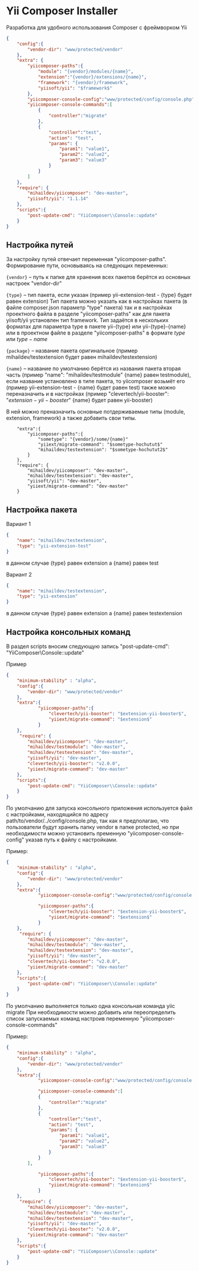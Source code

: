 Yii Composer Installer
=============================

Разработка для удобного использования Composer с фреймворком Yii
```json
{
    "config":{
        "vendor-dir": "www/protected/vendor"
    },
    "extra": {
        "yiicomposer-paths":{
            "module": "{vendor}/modules/{name}",
            "extension":"{vendor}/extensions/{name}",
            "framework": "{vendor}/framework",
            "yiisoft/yii": "$framework$"
        },
        "yiicomposer-console-config":"www/protected/config/console.php",
        "yiicomposer-console-commands":[
            {
                "controller":"migrate"
            },
            {
                "controller":"test",
                "action": "test",
                "params": {
                    "param1": "value1",
                    "param2": "value2",
                    "param3": "value3"
                }
            }
        ]
    },
    "require": {
        "mihaildev/yiicomposer": "dev-master",
        "yiisoft/yii": "1.1.14"
    },
    "scripts":{
        "post-update-cmd": "YiiComposer\\Console::update"
    }
}
```

Настройка путей
------------

За настройку путей отвечает переменная "yiicomposer-paths".
Формирование пути, основываясь на следующих переменных:

`{vendor}` – путь к папке для хранения всех пакетов берётся из основных настроек "vendor-dir"

`{type}` – тип пакета, если указан (пример yii-extension-test - {type} будет равен extension)
 Тип пакета можно указать как в настройках пакета (в файле composer.json параметр "type" пакета) так и в настройках проектного файла в разделе "yiicomposer-paths" как для пакета yiisoft/yii установлен тип framework. Тип задаётся в нескольких форматах для параметра type в пакете yii-{type} или yii-{type}-{name} или в проектном файле в разделе "yiicomposer-paths" в формате ${type}$ или ${type}-{name}$

`{package}` – название пакета оригинальное (пример mihaildev/testextension будет равен mihaildev/testextension)

`{name}` – название по умолчанию берётся из названия пакета вторая часть (пример "name": "mihaildev/testmodule" {name} равен testmodule), если название установлено в типе пакета, то yiicomposer возьмёт его (пример yii-extension-test - {name} будет равен test) также можно переназначить и в настройках (пример "clevertech/yii-booster": "$extension-yii-booster$" {name} будет равен yii-booster)


В ней можно преназначить основные потдерживаемые типы (module, extension, framework) а также добавить свои типы.

        "extra":{
            "yiicomposer-paths":{
                "sometype": "{vendor}/some/{name}"
                "yiiext/migrate-command": "$sometype-hochutut$"
                "mihaildev/testextension": "$sometype-hochutut2$"
            }
        },
        "require": {
            "mihaildev/yiicomposer": "dev-master",
            "mihaildev/testextension": "dev-master",
            "yiisoft/yii": "dev-master",
            "yiiext/migrate-command": "dev-master"
        }


Настройка пакета
------------

Вариант 1
```json
{
    "name": "mihaildev/testextension",
    "type": "yii-extension-test"
}
```

в данном случае {type} равен extension а {name} равен test

Вариант 2
```json
{
    "name": "mihaildev/testextension",
    "type": "yii-extension"
}
```

в данном случае {type} равен extension а {name} равен testextension

Настройка консольных команд
------------

В раздел scripts вносим следующую запись
"post-update-cmd": "YiiComposer\\Console::update"

Пример
```json
{
    "minimum-stability" : "alpha",
    "config":{
        "vendor-dir": "www/protected/vendor"
    },
	"extra":{
			"yiicomposer-paths":{
				"clevertech/yii-booster": "$extension-yii-booster$",
				"yiiext/migrate-command": "$extension$"
			}
	},
     "require": {
        "mihaildev/yiicomposer": "dev-master",
		"mihaildev/testmodule": "dev-master",
		"mihaildev/testextension": "dev-master",
		"yiisoft/yii": "dev-master",
		"clevertech/yii-booster": "v2.0.0",
		"yiiext/migrate-command": "dev-master"
    },
	"scripts":{
        "post-update-cmd": "YiiComposer\\Console::update"
    }
}
```

По умолчанию для запуска консольного приложения используется файл с настройками, находящийся по адресу path/to/vendor/../config/console.php,
так как я предполагаю, что пользователи будут хранить папку vendor в папке protected, но при необходимости можно установить пременную "yiicomposer-console-config" указав путь к файлу с настройками.

Пример:
```json
{
    "minimum-stability" : "alpha",
    "config":{
        "vendor-dir": "www/protected/vendor"
    },
	"extra":{
			"yiicomposer-console-config":"www/protected/config/console.php",

			"yiicomposer-paths":{
				"clevertech/yii-booster": "$extension-yii-booster$",
				"yiiext/migrate-command": "$extension$"
			}
	},
     "require": {
        "mihaildev/yiicomposer": "dev-master",
		"mihaildev/testmodule": "dev-master",
		"mihaildev/testextension": "dev-master",
		"yiisoft/yii": "dev-master",
		"clevertech/yii-booster": "v2.0.0",
		"yiiext/migrate-command": "dev-master"
    },
	"scripts":{
        "post-update-cmd": "YiiComposer\\Console::update"
    }
}
```
По умолчанию выполняется только одна консольная команда yiic migrate
При необходимости можно добавить или переопределить список запускаемых команд настроив переменную "yiicomposer-console-commands"

Пример:
```json
{
    "minimum-stability" : "alpha",
    "config":{
        "vendor-dir": "www/protected/vendor"
    },
	"extra":{
			"yiicomposer-console-config":"www/protected/config/console.php",

			"yiicomposer-console-commands":[
            {
                "controller":"migrate"
            },
            {
                "controller":"test",
                "action": "test",
                "params": {
                    "param1": "value1",
                    "param2": "value2",
                    "param3": "value3"
                }
            }
        ],

			"yiicomposer-paths":{
				"clevertech/yii-booster": "$extension-yii-booster$",
				"yiiext/migrate-command": "$extension$"
			}
	},
     "require": {
        "mihaildev/yiicomposer": "dev-master",
		"mihaildev/testmodule": "dev-master",
		"mihaildev/testextension": "dev-master",
		"yiisoft/yii": "dev-master",
		"clevertech/yii-booster": "v2.0.0",
		"yiiext/migrate-command": "dev-master"
    },
	"scripts":{
        "post-update-cmd": "YiiComposer\\Console::update"
    }
}
```





